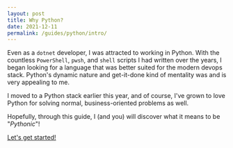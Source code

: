 ```yaml
---
layout: post
title: Why Python?
date: 2021-12-11
permalink: /guides/python/intro/
---
```


Even as a `dotnet` developer, I was attracted to working in Python.  With the countless `PowerShell`, `pwsh`, and `shell` scripts I had written over the years, I began looking for a language that was better suited for the modern devops stack.  Python's dynamic nature and get-it-done kind of mentality was and is very appealing to me.  

I moved to a Python stack earlier this year, and of course, I've grown to love Python for solving normal, business-oriented problems as well.  

Hopefully, through this guide, I (and you) will discover what it means to be "*Pythonic*"!

[Let's get started!](setup.md)